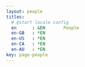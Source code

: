```yaml
---
layout: people
titles:
  # @start locale config
  en      : &EN       People
  en-GB   : *EN
  en-US   : *EN
  en-CA   : *EN
  en-AU   : *EN
key: page-people
---
```


